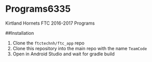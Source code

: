 # Programs6335
Kirtland Hornets FTC 2016-2017 Programs

##Installation
1. Clone the ``ftctechnh/ftc_app`` repo
2. Clone this repository into the main repo with the name ``TeamCode``
3. Open in Android Studio and wait for gradle build
